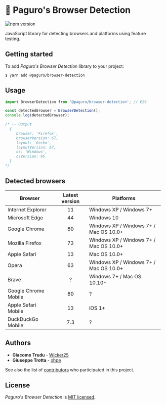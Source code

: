 # 🔎 Paguro's Browser Detection

[![npm version](https://badge.fury.io/js/%40paguro%2Fbrowser-detection.svg)](https://badge.fury.io/js/%40paguro%2Fbrowser-detection)

JavaScript library for detecting browsers and platforms using feature testing.

## Getting started

To add _Paguro's Browser Detection_ library to your project:

```
$ yarn add @paguro/browser-detection
```

## Usage

```js
import BrowserDetection from '@paguro/browser-detection'; // ES6

const detectedBrowser = BrowserDetection();
console.log(detectedBrowser);

/* -- Output
  {
     browser: 'Firefox',
     browserVersion: 67,
     layout: 'Gecko',
     layoutVersion: 67,
     os: 'Windows',
     osVersion: 95
  }
*/
```

## Detected browsers

| Browser              | Latest version | Platforms                              |
|----------------------|:--------------:|----------------------------------------|
| Internet Explorer    |       11       | Windows XP / Windows 7+                |
| Microsoft Edge       |       44       | Windows 10                             |
| Google Chrome        |       80       | Windows XP / Windows 7+ / Mac OS 10.0+ |
| Mozilla Firefox      |       73       | Windows XP / Windows 7+ / Mac OS 10.0+ |
| Apple Safari         |       13       | Mac OS 10.0+                      |
| Opera                |       63       | Windows XP / Windows 7+ / Mac OS 10.0+ |
| Brave                |        ?       | Windows 7+ / Mac OS 10.10+             |
| Google Chrome Mobile |       80       | ?                                      |
| Apple Safari Mobile  |       13       | iOS 1+                                 |
| DuckDuckGo Mobile    |       7.3      | ?                                      |

## Authors

* **Giacomo Trudu** - [Wicker25](https://github.com/Wicker25)
* **Giuseppe Trotta** - [ohpe](https://github.com/ohpe)

See also the list of [contributors](https://github.com/Wicker25/browser-detection/graphs/contributors)
who participated in this project.

## License

_Paguro's Browser Detection_ is [MIT licensed](LICENSE).
